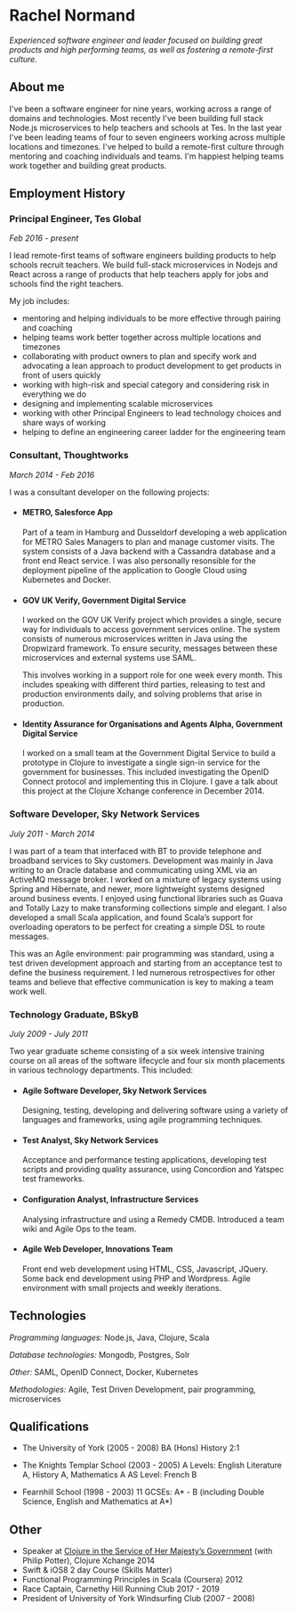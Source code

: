 # Rachel Normand
_Experienced software engineer and leader focused on building great products and high performing teams, as well as fostering a remote-first culture._

## About me
I've been a software engineer for nine years, working across a range of domains and technologies. Most recently I've been building full stack Node.js microservices to help teachers and schools at Tes. In the last year I've been leading teams of four to seven engineers working across multiple locations and timezones. I've helped to build a remote-first culture through mentoring and coaching individuals and teams. I'm happiest helping teams work together and building great products.

## Employment History

### Principal Engineer, Tes Global
_Feb 2016 - present_

I lead remote-first teams of software engineers building products to help schools recruit teachers. We build full-stack microservices in Nodejs and React across a range of products that help teachers apply for jobs and schools find the right teachers.

My job includes:
- mentoring and helping individuals to be more effective through pairing and coaching
- helping teams work better together across multiple locations and timezones
- collaborating with product owners to plan and specify work and advocating a lean approach to product development to get products in front of users quickly
- working with high-risk and special category and considering risk in everything we do
- designing and implementing scalable microservices
- working with other Principal Engineers to lead technology choices and share ways of working
- helping to define an engineering career ladder for the engineering team

### Consultant, Thoughtworks
_March 2014 - Feb 2016_

I was a consultant developer on the following projects:

* #### METRO, Salesforce App
  Part of a team in Hamburg and Dusseldorf developing a web application for METRO Sales Managers to plan and manage customer visits. The system consists of a Java backend with a Cassandra database and a front end React service. I was also personally resonsible for the deployment pipeline of the application to Google Cloud using Kubernetes and Docker.

* #### GOV UK Verify, Government Digital Service
  I worked on the GOV UK Verify project which provides a single, secure way for individuals to access government services online. The system consists of numerous microservices written in Java using the Dropwizard framework. To ensure security, messages between these microservices and external systems use SAML.

  This involves working in a support role for one week every month. This includes speaking with different third parties, releasing to test and production environments daily, and solving problems that arise in production.

* #### Identity Assurance for Organisations and Agents Alpha, Government Digital Service
  I worked on a small team at the Government Digital Service to build a prototype in Clojure to investigate a single sign-in service for the government for businesses. This included investigating the OpenID Connect protocol and implementing this in Clojure. I gave a talk about this project at the Clojure Xchange conference in December 2014.

### Software Developer, Sky Network Services
_July 2011 - March 2014_

I was part of a team that interfaced with BT to provide telephone and broadband services to Sky customers. Development was mainly in Java writing to an Oracle database and communicating using XML via an ActiveMQ message broker. I worked on a mixture of legacy systems using Spring and Hibernate, and newer, more lightweight systems designed around business events. I enjoyed using functional libraries such as Guava and Totally Lazy to make transforming collections simple and elegant. I also developed a small Scala application, and found Scala’s support for overloading operators to be perfect for creating a simple DSL to route messages.

This was an Agile environment: pair programming was standard, using a test driven development approach and starting from an acceptance test to define the business requirement. I led numerous retrospectives for other teams and believe that effective communication is key to making a team work well.

### Technology Graduate, BSkyB
_July 2009 - July 2011_

Two year graduate scheme consisting of a six week intensive training course on all areas of the software lifecycle and four six month placements in various technology departments. This included:

* #### Agile Software Developer, Sky Network Services
  Designing, testing, developing and delivering software using a variety of languages and frameworks, using agile programming techniques.

* #### Test Analyst, Sky Network Services
  Acceptance and performance testing applications, developing test scripts and providing quality assurance, using Concordion and Yatspec test frameworks.

* #### Configuration Analyst, Infrastructure Services
  Analysing infrastructure and using a Remedy CMDB. Introduced a team wiki and Agile Ops to the team.

* #### Agile Web Developer, Innovations Team
  Front end web development using HTML, CSS, Javascript, JQuery. Some back end development using PHP and Wordpress. Agile environment with small projects and weekly iterations.

## Technologies

_Programming languages:_ Node.js, Java, Clojure, Scala

_Database technologies:_ Mongodb, Postgres, Solr

_Other:_ SAML, OpenID Connect, Docker, Kubernetes

_Methodologies:_ Agile, Test Driven Development, pair programming, microservices

## Qualifications
* The University of York (2005 - 2008)
  BA (Hons) History 2:1

* The Knights Templar School (2003 - 2005)
  A Levels: English Literature A, History A, Mathematics A
  AS Level: French B

* Fearnhill School (1998 - 2003)
  11 GCSEs: A* - B (including Double Science, English and Mathematics at A*)

## Other
* Speaker at [Clojure in the Service of Her Majesty’s Government](http://tinyurl.com/rnewstead-clj-talk) (with Philip Potter), Clojure Xchange 2014
* Swift & iOS8 2 day Course (Skills Matter)
* Functional Programming Principles in Scala (Coursera) 2012
* Race Captain, Carnethy Hill Running Club 2017 - 2019
* President of University of York Windsurfing Club (2007 - 2008)

